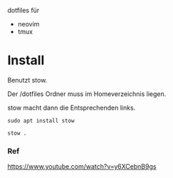 
dotfiles für

- neovim
- tmux


# Install
Benutzt stow. 

Der /dotfiles Ordner muss im Homeverzeichnis liegen.

stow macht dann die Entsprechenden links.

`sudo apt install stow`

`stow .`


### Ref
https://www.youtube.com/watch?v=y6XCebnB9gs
